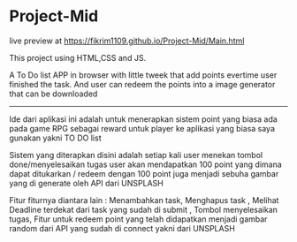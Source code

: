 # Project-Mid
live preview at 
https://fikrim1109.github.io/Project-Mid/Main.html

This project using HTML,CSS and JS.

A To Do list APP in browser with little tweek that add points evertime user finished the task. And user can redeem the points into a image generator that can be downloaded

-------------------------------------------------------------------------------------------------------------------

Ide dari aplikasi ini adalah untuk menerapkan sistem point yang biasa ada pada game RPG sebagai reward untuk player ke aplikasi yang biasa saya gunakan yakni TO DO list

Sistem yang diterapkan disini adalah setiap kali user menekan tombol done/menyelesaikan tugas user akan mendapatkan 100 point yang dimana dapat ditukarkan / redeem dengan 100 point juga menjadi sebuha gambar yang di generate oleh API dari UNSPLASH

Fitur fiturnya diantara lain : Menambahkan task, Menghapus task , Melihat Deadline terdekat dari task yang sudah di submit , Tombol menyelesaikan tugas, Fitur untuk redeem point yang telah didapatkan menjadi gambar random dari API yang sudah di connect yakni dari UNSPLASH


